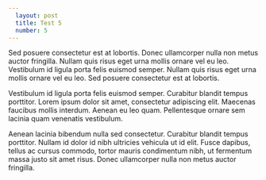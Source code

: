 ```yaml
---
  layout: post
  title: Test 5
  number: 5
---
```


Sed posuere consectetur est at lobortis. Donec ullamcorper nulla non metus auctor fringilla. Nullam quis risus eget urna mollis ornare vel eu leo. Vestibulum id ligula porta felis euismod semper. Nullam quis risus eget urna mollis ornare vel eu leo. Sed posuere consectetur est at lobortis.
                    
Vestibulum id ligula porta felis euismod semper. Curabitur blandit tempus porttitor. Lorem ipsum dolor sit amet, consectetur adipiscing elit. Maecenas faucibus mollis interdum. Aenean eu leo quam. Pellentesque ornare sem lacinia quam venenatis vestibulum.
                    
Aenean lacinia bibendum nulla sed consectetur. Curabitur blandit tempus porttitor. Nullam id dolor id nibh ultricies vehicula ut id elit. Fusce dapibus, tellus ac cursus commodo, tortor mauris condimentum nibh, ut fermentum massa justo sit amet risus. Donec ullamcorper nulla non metus auctor fringilla.

